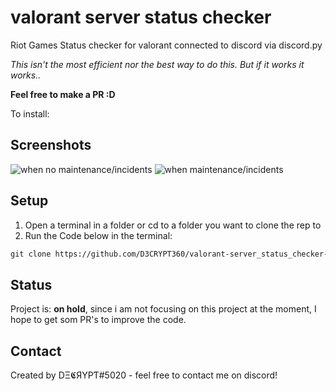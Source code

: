 # valorant server status checker

Riot Games Status checker for valorant connected to discord via discord.py

*This isn't the most efficient nor the best way to do this. But if it works it works..*

**Feel free to make a PR :D**

To install:

## Screenshots
![when no maintenance/incidents](https://cdn.discordapp.com/attachments/746327425759182908/777590931934412830/unknown.png)
![when maintenance/incidents](https://cdn.discordapp.com/attachments/746327425759182908/777591198482825236/unknown.png)

## Setup
1. Open a terminal in a folder or cd to a folder you want to clone the rep to
2. Run the Code below in the terminal:

```html
git clone https://github.com/D3CRYPT360/valorant-server_status_checker-discord_bot.git 
```

## Status
Project is: __on hold__, since i am not focusing on this project at the moment, I hope to get som PR's to improve the code.

## Contact
Created by DΞ𝕮ЯYPƬ#5020 - feel free to contact me on discord!
